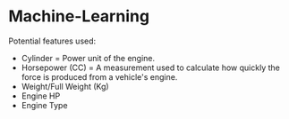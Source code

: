 # Machine-Learning
Potential features used:
- Cylinder = Power unit of the engine.
- Horsepower (CC) =  A measurement used to calculate how quickly the force is produced from a vehicle's engine.
- Weight/Full Weight (Kg)
- Engine HP
- Engine Type